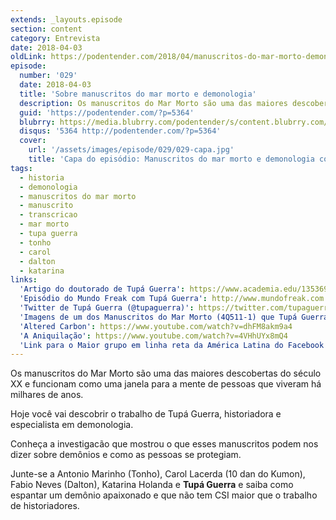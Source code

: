 ```yaml
---
extends: _layouts.episode
section: content
category: Entrevista
date: 2018-04-03
oldLink: https://podentender.com/2018/04/manuscritos-do-mar-morto-demonologia-tupa-guerra.html
episode:
  number: '029'
  date: 2018-04-03
  title: 'Sobre manuscritos do mar morto e demonologia'
  description: Os manuscritos do Mar Morto são uma das maiores descobertas do século XX e funcionam como uma janela para a mente de pessoas que viveram há milhares de anos. Hoje você vai descobrir o trabalho de Tupá Guerra, historiadora e especialista em demonologia.
  guid: 'https://podentender.com/?p=5364'
  blubrry: https://media.blubrry.com/podentender/s/content.blubrry.com/podentender/PODEntender_29_Manuscritos_do_mar_morto_e_demonologia.mp3
  disqus: '5364 http://podentender.com/?p=5364'
  cover:
    url: '/assets/images/episode/029/029-capa.jpg'
    title: 'Capa do episódio: Manuscritos do mar morto e demonologia com Tupá Guerra'
tags:
  - historia
  - demonologia
  - manuscritos do mar morto
  - manuscrito
  - transcricao
  - mar morto
  - tupa guerra
  - tonho
  - carol
  - dalton
  - katarina
links:
  'Artigo do doutorado de Tupá Guerra': https://www.academia.edu/13536929/Demonic_and_the_feminine_in_the_Dead_Sea_Scrolls?auto=download
  'Episódio do Mundo Freak com Tupá Guerra': http://www.mundofreak.com.br/2017/12/22/mundo-freak-confidencial-183-entrevista-com-doutora-guerra/
  'Twitter de Tupá Guerra (@tupaguerra)': https://twitter.com/tupaguerra
  'Imagens de um dos Manuscritos do Mar Morto (4Q511-1) que Tupá Guerra usou em seu estudo': https://www.deadseascrolls.org.il/explore-the-archive/manuscript/4Q511-1
  'Altered Carbon': https://www.youtube.com/watch?v=dhFM8akm9a4
  'A Aniquilação': https://www.youtube.com/watch?v=4VHhUYx8mQ4
  'Link para o Maior grupo em linha reta da América Latina do Facebook': http://bit.ly/OMaiorGrupo
---
```

Os manuscritos do Mar Morto são uma das maiores descobertas do século XX e funcionam como uma
janela para a mente de pessoas que viveram há milhares de anos.

Hoje você vai descobrir o trabalho de Tupá Guerra, historiadora e especialista em demonologia.

Conheça a investigacão que mostrou o que esses manuscritos podem nos dizer sobre demônios e como
as pessoas se protegiam.

Junte-se a Antonio Marinho (Tonho), Carol Lacerda (10 dan do Kumon), Fabio Neves (Dalton),
Katarina Holanda e **Tupá Guerra** e saiba como espantar um demônio apaixonado e que não
tem CSI maior que o trabalho de historiadores.
